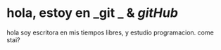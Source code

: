 # hola, estoy en _git _ & _gitHub_

hola soy escritora en mis tiempos libres, y estudio programacion.
come stai?